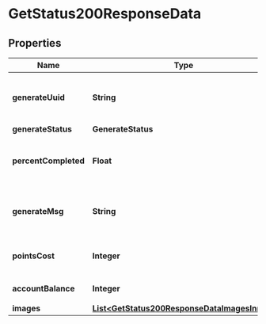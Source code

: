 

# GetStatus200ResponseData


## Properties

| Name | Type | Description | Notes |
|------------ | ------------- | ------------- | -------------|
|**generateUuid** | **String** | 生图任务uuid，使用该uuid查询生图进度 |  [optional] |
|**generateStatus** | **GenerateStatus** |  |  [optional] |
|**percentCompleted** | **Float** | 生图进度，0到1之间的浮点数，（暂未实现） |  [optional] |
|**generateMsg** | **String** | 生图信息，提供附加信息，如生图失败信息 |  [optional] |
|**pointsCost** | **Integer** | 本次生图任务消耗积分数 |  [optional] |
|**accountBalance** | **Integer** | 账户剩余积分数 |  [optional] |
|**images** | [**List&lt;GetStatus200ResponseDataImagesInner&gt;**](GetStatus200ResponseDataImagesInner.md) |  |  [optional] |



